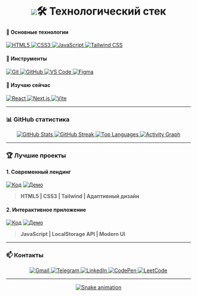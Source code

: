<h1 align="center">
  <img src="https://readme-typing-svg.demolab.com?font=Fira+Code&weight=600&size=26&duration=4000&pause=1000&color=22D3EE&width=435&lines=👋+Привет,+я+Михаил+Городцов;💻+Frontend-разработчик;🛠+HTML+%7C+CSS+%7C+JavaScript+%7C+Tailwind;🔎+В+активном+поиске+работы! />
</h1>
---

### 🛠️ Технологический стек

#### 🔹 Основные технологии
<p>
  <a href="https://developer.mozilla.org/en-US/docs/Web/HTML" target="_blank">
    <img src="https://skillicons.dev/icons?i=html" alt="HTML5" title="HTML5">
  </a>
  <a href="https://developer.mozilla.org/en-US/docs/Web/CSS" target="_blank">
    <img src="https://skillicons.dev/icons?i=css" alt="CSS3" title="CSS3">
  </a>
  <a href="https://developer.mozilla.org/en-US/docs/Web/JavaScript" target="_blank">
    <img src="https://skillicons.dev/icons?i=js" alt="JavaScript" title="JavaScript">
  </a>
  <a href="https://tailwindcss.com/" target="_blank">
    <img src="https://skillicons.dev/icons?i=tailwind" alt="Tailwind CSS" title="Tailwind CSS">
  </a>
</p>

#### 🔹 Инструменты
<p>
  <a href="https://git-scm.com/" target="_blank">
    <img src="https://skillicons.dev/icons?i=git" alt="Git" title="Git">
  </a>
  <a href="https://github.com/" target="_blank">
    <img src="https://skillicons.dev/icons?i=github" alt="GitHub" title="GitHub">
  </a>
  <a href="https://code.visualstudio.com/" target="_blank">
    <img src="https://skillicons.dev/icons?i=vscode" alt="VS Code" title="VS Code">
  </a>
  <a href="https://www.figma.com/" target="_blank">
    <img src="https://skillicons.dev/icons?i=figma" alt="Figma" title="Figma">
  </a>
</p>

#### 🔹 Изучаю сейчас
<p>
  <a href="https://react.dev/" target="_blank">
    <img src="https://skillicons.dev/icons?i=react" alt="React" title="React">
  </a>
  <a href="https://nextjs.org/" target="_blank">
    <img src="https://skillicons.dev/icons?i=nextjs" alt="Next.js" title="Next.js">
  </a>
  <a href="https://vitejs.dev/" target="_blank">
    <img src="https://skillicons.dev/icons?i=vite" alt="Vite" title="Vite">
  </a>
</p>

---

### 📊 GitHub статистика

<div align="center">
  <a href="https://github.com/mgorodtsov">
    <img src="https://github-readme-stats.vercel.app/api?username=mgorodtsov&show_icons=true&theme=radical&hide_border=true&include_all_commits=true" alt="GitHub Stats">
  </a>
  <a href="https://github.com/mgorodtsov">
    <img src="https://streak-stats.demolab.com/?user=mgorodtsov&theme=radical&hide_border=true" alt="GitHub Streak">
  </a>
  <a href="https://github.com/mgorodtsov">
    <img src="https://github-readme-stats.vercel.app/api/top-langs/?username=mgorodtsov&layout=compact&theme=radical&hide_border=true" alt="Top Languages">
  </a>
  <a href="https://github.com/mgorodtsov">
    <img src="https://github-readme-activity-graph.vercel.app/graph?username=mgorodtsov&theme=react-dark&hide_border=true&area=true" alt="Activity Graph">
  </a>
</div>

---

### 🏆 Лучшие проекты

#### 1. Современный лендинг
[![Код](https://img.shields.io/badge/Repository-181717?style=for-the-badge&logo=github&logoColor=white)](https://github.com/mgorodtsov/modern-landing)
[![Демо](https://img.shields.io/badge/Live_Demo-000000?style=for-the-badge&logo=vercel&logoColor=white)](https://modern-landing.vercel.app)

> **HTML5 | CSS3 | Tailwind | Адаптивный дизайн**

#### 2. Интерактивное приложение
[![Код](https://img.shields.io/badge/Repository-181717?style=for-the-badge&logo=github&logoColor=white)](https://github.com/mgorodtsov/interactive-app)
[![Демо](https://img.shields.io/badge/Live_Demo-000000?style=for-the-badge&logo=vercel&logoColor=white)](https://interactive-app.vercel.app)

> **JavaScript | LocalStorage API | Modern UI**

---

### 📫 Контакты

<p align="center">
  <a href="mailto:miwustrilo@gmail.com">
    <img src="https://img.shields.io/badge/Gmail-D14836?style=for-the-badge&logo=gmail&logoColor=white" alt="Gmail">
  </a>
  <a href="https://t.me/mgorodtsov">
    <img src="https://img.shields.io/badge/Telegram-2CA5E0?style=for-the-badge&logo=telegram&logoColor=white" alt="Telegram">
  </a>
  <a href="https://linkedin.com/in/mgorodtsov">
    <img src="https://img.shields.io/badge/LinkedIn-0077B5?style=for-the-badge&logo=linkedin&logoColor=white" alt="LinkedIn">
  </a>
  <a href="https://codepen.io/mgorodtsov">
    <img src="https://img.shields.io/badge/CodePen-000000?style=for-the-badge&logo=codepen&logoColor=white" alt="CodePen">
  </a>
  <a href="https://leetcode.com/mgorodtsov/">
    <img src="https://img.shields.io/badge/LeetCode-FFA116?style=for-the-badge&logo=leetcode&logoColor=white" alt="LeetCode">
  </a>
</p>

---

<div align="center">
  <a href="https://github.com/mgorodtsov/mgorodtsov">
    <img src="https://raw.githubusercontent.com/mgorodtsov/mgorodtsov/output/github-contribution-grid-snake.svg" alt="Snake animation">
  </a>
</div>
